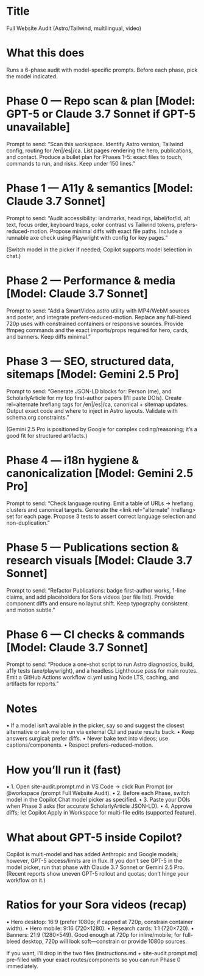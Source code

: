 # Title

Full Website Audit (Astro/Tailwind, multilingual, video)

# What this does

Runs a 6-phase audit with model-specific prompts. Before each phase, pick the model indicated.

# Phase 0 — Repo scan & plan  [Model: GPT-5 or Claude 3.7 Sonnet if GPT-5 unavailable]

Prompt to send:
“Scan this workspace. Identify Astro version, Tailwind config, routing for /en|/es|/ca. List pages rendering the hero, publications, and contact. Produce a bullet plan for Phases 1–5: exact files to touch, commands to run, and risks. Keep under 150 lines.”

# Phase 1 — A11y & semantics  [Model: Claude 3.7 Sonnet]

Prompt to send:
“Audit accessibility: landmarks, headings, label/for/id, alt text, focus order, keyboard traps, color contrast vs Tailwind tokens, prefers-reduced-motion. Propose minimal diffs with exact file paths. Include a runnable axe check using Playwright with config for key pages.”

(Switch model in the picker if needed; Copilot supports model selection in chat.)

# Phase 2 — Performance & media  [Model: Claude 3.7 Sonnet]

Prompt to send:
“Add a SmartVideo.astro utility with MP4/WebM sources and poster, and integrate prefers-reduced-motion. Replace any full-bleed 720p uses with constrained containers or responsive sources. Provide ffmpeg commands and the exact imports/props required for hero, cards, and banners. Keep diffs minimal.”

# Phase 3 — SEO, structured data, sitemaps  [Model: Gemini 2.5 Pro]

Prompt to send:
“Generate JSON-LD blocks for: Person (me), and ScholarlyArticle for my top first-author papers (I’ll paste DOIs). Create rel=alternate hreflang tags for /en|/es|/ca, canonical + sitemap updates. Output exact code and where to inject in Astro layouts. Validate with schema.org constraints.”

(Gemini 2.5 Pro is positioned by Google for complex coding/reasoning; it’s a good fit for structured artifacts.)

# Phase 4 — i18n hygiene & canonicalization  [Model: Gemini 2.5 Pro]

Prompt to send:
“Check language routing. Emit a table of URLs → hreflang clusters and canonical targets. Generate the <link rel=\"alternate\" hreflang> set for each page. Propose 3 tests to assert correct language selection and non-duplication.”

# Phase 5 — Publications section & research visuals  [Model: Claude 3.7 Sonnet]

Prompt to send:
“Refactor Publications: badge first-author works, 1-line claims, and add placeholders for Sora videos (per file list). Provide component diffs and ensure no layout shift. Keep typography consistent and motion subtle.”

# Phase 6 — CI checks & commands  [Model: Claude 3.7 Sonnet]

Prompt to send:
“Produce a one-shot script to run Astro diagnostics, build, a11y tests (axe/playwright), and a headless Lighthouse pass for main routes. Emit a GitHub Actions workflow ci.yml using Node LTS, caching, and artifacts for reports.”

# Notes
•    If a model isn’t available in the picker, say so and suggest the closest alternative or ask me to run via external CLI and paste results back.
•    Keep answers surgical; prefer diffs.
•    Never bake text into videos; use captions/components.
•    Respect prefers-reduced-motion.

# How you’ll run it (fast)
•    1.  Open site-audit.prompt.md in VS Code → click Run Prompt (or @workspace /prompt Full Website Audit).
•    2.  Before each Phase, switch model in the Copilot Chat model picker as specified.
•    3.  Paste your DOIs when Phase 3 asks (for accurate ScholarlyArticle JSON-LD).
•    4.  Approve diffs; let Copilot Apply in Workspace for multi-file edits (supported feature).

# What about GPT-5 inside Copilot?

Copilot is multi-model and has added Anthropic and Google models; however, GPT-5 access/limits are in flux. If you don’t see GPT-5 in the model picker, run that phase with Claude 3.7 Sonnet or Gemini 2.5 Pro. (Recent reports show uneven GPT-5 rollout and quotas; don’t hinge your workflow on it.)

# Ratios for your Sora videos (recap)
•    Hero desktop: 16:9 (prefer 1080p; if capped at 720p, constrain container width).
•    Hero mobile: 9:16 (720×1280).
•    Research cards: 1:1 (720×720).
•    Banners: 21:9 (1280×549).
    Good enough at 720p for inline/mobile; for full-bleed desktop, 720p will look soft—constrain or provide 1080p sources.

If you want, I’ll drop in the two files (instructions.md + site-audit.prompt.md) pre-filled with your exact routes/components so you can run Phase 0 immediately.
